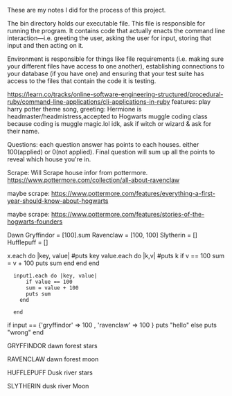 These are my notes I did for the process of this project.


The bin directory holds our executable file. This file is responsible for running the program. It contains code that actually enacts the command line interaction––i.e. greeting the user, asking the user for input, storing that input and then acting on it.

Environment is responsible for things like file requirements (i.e. making sure your different files have access to one another), establishing connections to your database (if you have one) and ensuring that your test suite has access to the files that contain the code it is testing.

https://learn.co/tracks/online-software-engineering-structured/procedural-ruby/command-line-applications/cli-applications-in-ruby
features: play harry potter theme song, greeting: Hermione is headmaster/headmistress,accepted to Hogwarts muggle coding class because coding is muggle magic.lol idk,  ask if witch or wizard & ask for their name.

Questions: each question answer has points to each houses. either 100(applied) or 0(not applied). Final question will sum up all the points to reveal which house you're in.

Scrape: Will Scrape house infor from pottermore. https://www.pottermore.com/collection/all-about-ravenclaw

maybe scrape: https://www.pottermore.com/features/everything-a-first-year-should-know-about-hogwarts

 maybe scrape: https://www.pottermore.com/features/stories-of-the-hogwarts-founders

Dawn  Gryffindor = [100].sum  Ravenclaw = [100, 100] Slytherin = [] Hufflepuff = []

x.each do |key, value|
  #puts key
  value.each do |k,v|
    #puts k
    if v == 100
    sum = v + 100
    puts sum
    end
  end
end


      input1.each do |key, value|
          if value == 100
          sum = value + 100
          puts sum
        end

      end



if input == {'gryffindor' => 100 , 'ravenclaw' => 100 }
  puts "hello"
else
  puts "wrong"
end

GRYFFINDOR
dawn
forest
stars


RAVENCLAW
dawn
forest
moon


HUFFLEPUFF
Dusk
river
stars


SLYTHERIN
dusk
river
Moon
